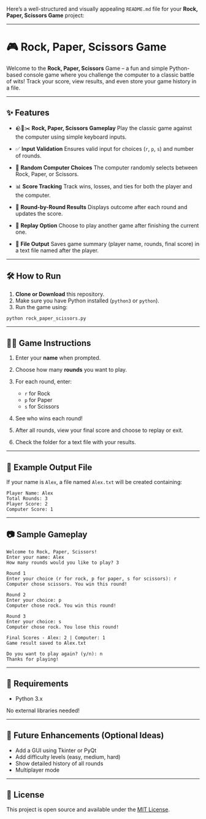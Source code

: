 Here’s a well-structured and visually appealing `README.md` file for your **Rock, Paper, Scissors Game** project:

---

# 🎮 Rock, Paper, Scissors Game

Welcome to the **Rock, Paper, Scissors** Game – a fun and simple Python-based console game where you challenge the computer to a classic battle of wits! Track your score, view results, and even store your game history in a file.

---

## ✨ Features

* 🪨📄✂️ **Rock, Paper, Scissors Gameplay**
  Play the classic game against the computer using simple keyboard inputs.

* ✅ **Input Validation**
  Ensures valid input for choices (`r`, `p`, `s`) and number of rounds.

* 🎲 **Random Computer Choices**
  The computer randomly selects between Rock, Paper, or Scissors.

* 📊 **Score Tracking**
  Track wins, losses, and ties for both the player and the computer.

* 📝 **Round-by-Round Results**
  Displays outcome after each round and updates the score.

* 🔁 **Replay Option**
  Choose to play another game after finishing the current one.

* 💾 **File Output**
  Saves game summary (player name, rounds, final score) in a text file named after the player.

---

## 🛠️ How to Run

1. **Clone or Download** this repository.
2. Make sure you have Python installed (`python3` or `python`).
3. Run the game using:

```bash
python rock_paper_scissors.py
```

---

## 🧑‍💻 Game Instructions

1. Enter your **name** when prompted.
2. Choose how many **rounds** you want to play.
3. For each round, enter:

   * `r` for Rock
   * `p` for Paper
   * `s` for Scissors
4. See who wins each round!
5. After all rounds, view your final score and choose to replay or exit.
6. Check the folder for a text file with your results.

---

## 📁 Example Output File

If your name is `Alex`, a file named `Alex.txt` will be created containing:

```
Player Name: Alex
Total Rounds: 3
Player Score: 2
Computer Score: 1
```

---

## 📷 Sample Gameplay

```
Welcome to Rock, Paper, Scissors!
Enter your name: Alex
How many rounds would you like to play? 3

Round 1
Enter your choice (r for rock, p for paper, s for scissors): r
Computer chose scissors. You win this round!

Round 2
Enter your choice: p
Computer chose rock. You win this round!

Round 3
Enter your choice: s
Computer chose rock. You lose this round!

Final Scores - Alex: 2 | Computer: 1
Game result saved to Alex.txt

Do you want to play again? (y/n): n
Thanks for playing!
```

---

## 📌 Requirements

* Python 3.x

No external libraries needed!

---

## 🚀 Future Enhancements (Optional Ideas)

* Add a GUI using Tkinter or PyQt
* Add difficulty levels (easy, medium, hard)
* Show detailed history of all rounds
* Multiplayer mode

---

## 📄 License

This project is open source and available under the [MIT License](LICENSE).
